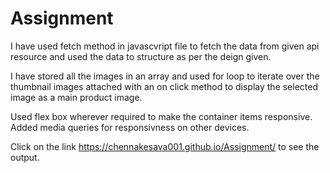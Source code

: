 # Assignment

I have used fetch method in javascvript file to fetch the data from given api resource and used the data to structure as per the deign given.

I have stored all the images in an array and used for loop to iterate over the thumbnail images attached with an on click method to display the selected image as a main product image.

Used flex box wherever required to make the container items responsive. Added media queries for responsivness on other devices.

Click on the link https://chennakesava001.github.io/Assignment/ to see the output.
